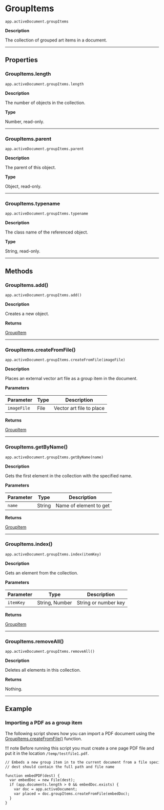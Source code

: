 # GroupItems

`app.activeDocument.groupItems`

**Description**

The collection of grouped art items in a document.

---

## Properties

### GroupItems.length

`app.activeDocument.groupItems.length`

**Description**

The number of objects in the collection.

**Type**

Number, read-only.

---

### GroupItems.parent

`app.activeDocument.groupItems.parent`

**Description**

The parent of this object.

**Type**

Object, read-only.

---

### GroupItems.typename

`app.activeDocument.groupItems.typename`

**Description**

The class name of the referenced object.

**Type**

String, read-only.

---

## Methods

### GroupItems.add()

`app.activeDocument.groupItems.add()`

**Description**

Creates a new object.

**Returns**

[GroupItem](GroupItem.md#jsobjref-groupitem)

---

### GroupItems.createFromFile()

`app.activeDocument.groupItems.createFromFile(imageFile)`

**Description**

Places an external vector art file as a group item in the document.

**Parameters**

| Parameter   | Type   | Description              |
|-------------|--------|--------------------------|
| `imageFile` | File   | Vector art file to place |

**Returns**

[GroupItem](GroupItem.md#jsobjref-groupitem)

---

### GroupItems.getByName()

`app.activeDocument.groupItems.getByName(name)`

**Description**

Gets the first element in the collection with the specified name.

**Parameters**

| Parameter   | Type   | Description            |
|-------------|--------|------------------------|
| `name`      | String | Name of element to get |

**Returns**

[GroupItem](GroupItem.md#jsobjref-groupitem)

---

### GroupItems.index()

`app.activeDocument.groupItems.index(itemKey)`

**Description**

Gets an element from the collection.

**Parameters**

| Parameter   | Type           | Description          |
|-------------|----------------|----------------------|
| `itemKey`   | String, Number | String or number key |

**Returns**

[GroupItem](GroupItem.md#jsobjref-groupitem)

---

### GroupItems.removeAll()

`app.activeDocument.groupItems.removeAll()`

**Description**

Deletes all elements in this collection.

**Returns**

Nothing.

---

## Example

### Importing a PDF as a group item

The following script shows how you can import a PDF document using the [GroupItems.createFromFile()](#jsobjref-groupitems-createfromfile) function.

!!! note
    Before running this script you must create a one page PDF file and put it in the location `/temp/testfile1.pdf`.

```default
// Embeds a new group item in to the current document from a file specified by dest
// dest should contain the full path and file name

function embedPDF(dest) {
  var embedDoc = new File(dest);
  if (app.documents.length > 0 && embedDoc.exists) {
    var doc = app.activeDocument;
    var placed = doc.groupItems.createFromFile(embedDoc);
  }
}
```
